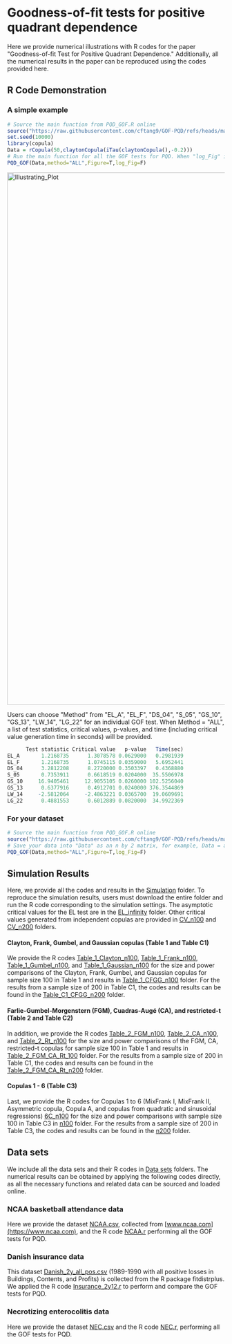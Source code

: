 # Goodness-of-fit tests for positive quadrant dependence

Here we provide numerical illustrations with R codes for the paper "Goodness-of-fit Test for Positive Quadrant Dependence." 
Additionally, all the numerical results in the paper can be reproduced using the codes provided here. 

## R Code Demonstration

### A simple example
```R
# Source the main function from PQD_GOF.R online
source("https://raw.githubusercontent.com/cftang9/GOF-PQD/refs/heads/main/PQD_GOF.R")
set.seed(10000)
library(copula)
Data = rCopula(50,claytonCopula(iTau(claytonCopula(),-0.2)))
# Run the main function for all the GOF tests for PQD. When "log_Fig" is TRUE, a log-transformed scatterplot will be provided if "Figure" is TRUE. 
PQD_GOF(Data,method="ALL",Figure=T,log_Fig=F)
```

<img width="2186" height="1232" alt="Illustrating_Plot" src="https://github.com/user-attachments/assets/4735d9b8-e134-453a-b45c-4a7438bb1530" />

Users can choose "Method" from "EL_A", "EL_F", "DS_04", "S_05", "GS_10", "GS_13", "LW_14", "LG_22" for an individual GOF test. 
When Method = "ALL", a list of test statistics, critical values, p-values, and time (including critical value generation time in seconds) will be provided. 
```R
      Test statistic Critical value   p-value   Time(sec)
EL_A       1.2168735      1.3078578 0.0629000   0.2981939
EL_F       1.2168735      1.0745115 0.0359000   5.6952441
DS_04      3.2812208      8.2720000 0.3503397   0.4368880
S_05       0.7353911      0.6618519 0.0204000  35.5506978
GS_10     16.9405461     12.9055105 0.0260000 102.5256040
GS_13      0.6377916      0.4912701 0.0240000 376.3544869
LW_14     -2.5812064     -2.4863221 0.0365700  19.0609691
LG_22      0.4881553      0.6012889 0.0820000  34.9922369
```

### For your dataset
```R
# Source the main function from PQD_GOF.R online
source("https://raw.githubusercontent.com/cftang9/GOF-PQD/refs/heads/main/PQD_GOF.R")
# Save your data into "Data" as an n by 2 matrix, for example, Data = array(runif(2*50),c(50,2)) with n=50. 
PQD_GOF(Data,method="ALL",Figure=T,log_Fig=F)
```

## Simulation Results

Here, we provide all the codes and results in the [Simulation](https://github.com/cftang9/GOF-PQD/tree/main/Simulation) folder. 
To reproduce the simulation results, users must download the entire folder and run the R code corresponding to the simulation settings. 
The asymptotic critical values for the EL test are in the [EL_infinity](https://github.com/cftang9/GOF-PQD/tree/main/Simulation/CV_Infinity/EL_infinity) folder. 
Other critical values generated from independent copulas are provided in [CV_n100](https://github.com/cftang9/GOF-PQD/tree/main/Simulation/CV_n100) and [CV_n200](https://github.com/cftang9/GOF-PQD/tree/main/Simulation/CV_200) folders. 

#### Clayton, Frank, Gumbel, and Gaussian copulas (Table 1 and Table C1)

We provide the R codes 
[Table_1_Clayton_n100](https://github.com/cftang9/GOF-PQD/blob/main/Simulation/Table_1_CFGG_n100/Table_1_Clayton_n100.R), 
[Table_1_Frank_n100](https://github.com/cftang9/GOF-PQD/blob/main/Simulation/Table_1_CFGG_n100/Table_1_Frank_n100.R), 
[Table_1_Gumbel_n100](https://github.com/cftang9/GOF-PQD/blob/main/Simulation/Table_1_CFGG_n100/Table_1_Gumbel_n100.R), and 
[Table_1_Gaussian_n100](https://github.com/cftang9/GOF-PQD/blob/main/Simulation/Table_1_CFGG_n100/Table_1_Gaussian_n100.R) for the size and power comparisons of the Clayton, Frank, Gumbel, and Gaussian copulas for sample size 100 in Table 1 and results in [Table_1_CFGG_n100](https://github.com/cftang9/GOF-PQD/tree/main/Simulation/Table_1_CFGG_n100) folder. 
For the results from a sample size of 200 in Table C1, the codes and results can be found in the [Table_C1_CFGG_n200](https://github.com/cftang9/GOF-PQD/tree/main/Simulation/Table_C1_CFGG_n200) folder. 


####  Farlie-Gumbel-Morgenstern (FGM), Cuadras-Augé (CA), and restricted-t (Table 2 and Table C2)

In addition, we provide the R codes 
[Table_2_FGM_n100](https://github.com/cftang9/GOF-PQD/blob/main/Simulation/Table_2_FGM_CA_Rt_n100/Table_2_FGM_n100.R), 
[Table_2_CA_n100](https://github.com/cftang9/GOF-PQD/blob/main/Simulation/Table_2_FGM_CA_Rt_n100/Table_2_CA_n100.R), and 
[Table_2_Rt_n100](https://github.com/cftang9/GOF-PQD/blob/main/Simulation/Table_2_FGM_CA_Rt_n100/Table_2_Rt_n100.R) for the size and power comparisons of the FGM, CA, restricted-t copulas for sample size 100 in Table 1 and results in [Table_2_FGM_CA_Rt_100](https://github.com/cftang9/GOF-PQD/tree/main/Simulation/Table_2_FGM_CA_Rt_n100) folder. 
For the results from a sample size of 200 in Table C1, the codes and results can be found in the [Table_2_FGM_CA_Rt_n200](https://github.com/cftang9/GOF-PQD/tree/main/Simulation/Table_2_FGM_CA_Rt_n200) folder. 

#### Copulas 1 - 6 (Table C3)

Last, we provide the R codes for Copulas 1 to 6 (MixFrank I, MixFrank II, Asymmetric copula, Copula A, and copulas from quadratic and sinusoidal regressions)
[6C_n100](https://github.com/cftang9/GOF-PQD/blob/main/Simulation/Table_C3_6copulas/n100/Table_2_6C_n100.R) for the size and power comparisons with sample size 100 in Table C3 in [n100](https://github.com/cftang9/GOF-PQD/tree/main/Simulation/Table_C3_6copulas/n100) folder. 
For the results from a sample size of 200 in Table C3, the codes and results can be found in the [n200](https://github.com/cftang9/GOF-PQD/tree/main/Simulation/Table_C3_6copulas/n100) folder. 


####

## Data sets

We include all the data sets and their R codes in [Data sets](https://raw.githubusercontent.com/cftang9/GOF-PQD/refs/heads/main/Data%20sets) folders. 
The numerical results can be obtained by applying the following codes directly, as all the necessary functions and related data can be sourced and loaded online. 

### NCAA basketball attendance data 
Here we provide the dataset [NCAA.csv](https://raw.githubusercontent.com/cftang9/GOF-PQD/refs/heads/main/Data%20sets/1_NCAA_basketball_attendance_data/NCAA.csv), collected from [www.ncaa.com](https://www.ncaa.com), and the R code [NCAA.r](https://raw.githubusercontent.com/cftang9/GOF-PQD/refs/heads/main/Data%20sets/1_NCAA_basketball_attendance_data/NCAA.R) performing all the GOF tests for PQD. 

### Danish insurance data

This dataset [Danish_2y_all_pos.csv](https://raw.githubusercontent.com/cftang9/GOF-PQD/refs/heads/main/Data%20sets/2_Danish_insurance_data/Danish_2y_all_pos.csv) (1989-1990 with all positive losses in Buildings, Contents, and Profits) is collected from the R package fitdistrplus. 
We applied the R code [Insurance_2y12.r](https://raw.githubusercontent.com/cftang9/GOF-PQD/refs/heads/main/Data%20sets/2_Danish_insurance_data/Insurance_2y12.R) to perform and compare the GOF tests for PQD. 

### Necrotizing enterocolitis data

Here we provide the dataset [NEC.csv](https://raw.githubusercontent.com/cftang9/GOF-PQD/refs/heads/main/Data%20sets/3_Necrotizing_enterocolities_data/NEC.csv) and the R code [NEC.r](https://raw.githubusercontent.com/cftang9/GOF-PQD/refs/heads/main/Data%20sets/3_Necrotizing_enterocolities_data/NEC.R), performing all the GOF tests for PQD. 






















